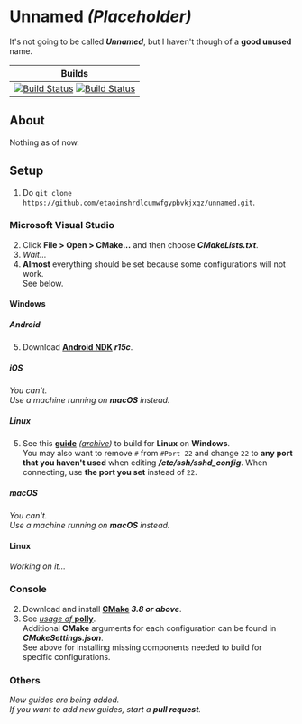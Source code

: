 # Unnamed _(Placeholder)_
It's not going to be called **_Unnamed_**, but I haven't though of a **good unused** name.

[Travis CI Status]: https://travis-ci.org/etaoinshrdlcumwfgypbvkjxqz/unnamed.svg?branch=master
[Travis CI Build]: https://travis-ci.org/etaoinshrdlcumwfgypbvkjxqz/unnamed

[AppVeyor Status]: https://ci.appveyor.com/api/projects/status/qo1ga84154doiwwx?svg=true
[AppVeyor Build]: https://ci.appveyor.com/project/etaoinshrdlcumwfgypbvkjxqz/unnamed

| Builds                                                                                                |
|-------------------------------------------------------------------------------------------------------|
|[![Build Status][Travis CI Status]][Travis CI Build] [![Build Status][AppVeyor Status]][AppVeyor Build]|

## About
Nothing as of now.

## Setup
1. Do `git clone https://github.com/etaoinshrdlcumwfgypbvkjxqz/unnamed.git`.

### Microsoft Visual Studio
2. Click **File > Open > CMake...** and then choose **_CMakeLists.txt_**.
3. _Wait..._
4. **Almost** everything should be set because some configurations will not work.<br>
   See below.
#### Windows
##### Android
5. Download **[Android NDK](https://developer.android.com/ndk/downloads/) _r15c_**.
##### iOS
_You can't.<br>
Use a machine running on **macOS** instead._
##### Linux
5. See this **[guide](https://blogs.msdn.microsoft.com/vcblog/2017/02/08/targeting-windows-subsystem-for-linux-from-visual-studio/)** _([archive](https://archive.fo/QgEBg))_ to build for **Linux** on **Windows**.<br>
   You may also want to remove `#` from `#Port 22` and change `22` to **any port that you haven't used** when editing **_/etc/ssh/sshd_config_**.
   When connecting, use **the port you set** instead of `22`.
##### macOS
_You can't.<br>
Use a machine running on **macOS** instead._
#### Linux
_Working on it..._

### Console
2. Download and install **[CMake](https://cmake.org/download/) _3.8 or above_**.
3. See [_usage of_ **polly**](https://github.com/ruslo/polly/blob/master/README.md#usage).<br>
   Additional **CMake** arguments for each configuration can be found in **_CMakeSettings.json_**.<br>
   See above for installing missing components needed to build for specific configurations.

### Others
_New guides are being added._<br>
_If you want to add new guides, start a **pull request**._
